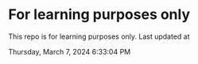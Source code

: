 # For learning purposes only
This repo is for learning purposes only.
Last updated at

Thursday, March 7, 2024 6:33:04 PM

